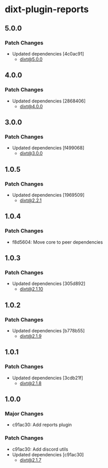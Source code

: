 # dixt-plugin-reports

## 5.0.0

### Patch Changes

- Updated dependencies [4c0ac91]
  - dixt@5.0.0

## 4.0.0

### Patch Changes

- Updated dependencies [2868406]
  - dixt@4.0.0

## 3.0.0

### Patch Changes

- Updated dependencies [f499068]
  - dixt@3.0.0

## 1.0.5

### Patch Changes

- Updated dependencies [1969509]
  - dixt@2.2.1

## 1.0.4

### Patch Changes

- f8d5604: Move core to peer dependencies

## 1.0.3

### Patch Changes

- Updated dependencies [305d892]
  - dixt@2.1.10

## 1.0.2

### Patch Changes

- Updated dependencies [b778b55]
  - dixt@2.1.9

## 1.0.1

### Patch Changes

- Updated dependencies [3cdb21f]
  - dixt@2.1.8

## 1.0.0

### Major Changes

- c91ac30: Add reports plugin

### Patch Changes

- c91ac30: Add discord utils
- Updated dependencies [c91ac30]
  - dixt@2.1.7

